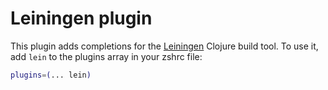 # Leiningen plugin
This plugin adds completions for the [Leiningen](https://leiningen.org/) Clojure build tool.
To use it, add `lein` to the plugins array in your zshrc file:
```zsh
plugins=(... lein)
```
